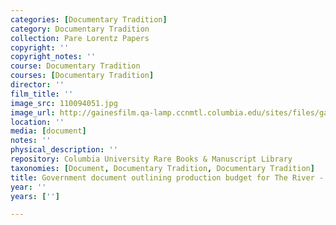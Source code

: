 ```yaml
---
categories: [Documentary Tradition]
category: Documentary Tradition
collection: Pare Lorentz Papers
copyright: ''
copyright_notes: ''
course: Documentary Tradition
courses: [Documentary Tradition]
director: ''
film_title: ''
image_src: 110094051.jpg
image_url: http://gainesfilm.qa-lamp.ccnmtl.columbia.edu/sites/files/gainesfilm/images/110094051.jpg
location: ''
media: [document]
notes: ''
physical_description: ''
repository: Columbia University Rare Books & Manuscript Library
taxonomies: [Document, Documentary Tradition, Documentary Tradition]
title: Government document outlining production budget for The River - Page 3 of 4
year: ''
years: ['']

---
```

